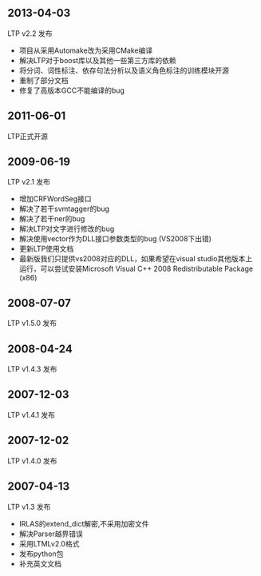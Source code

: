 2013-04-03
----------
LTP v2.2 发布
* 项目从采用Automake改为采用CMake编译
* 解决LTP对于boost库以及其他一些第三方库的依赖
* 将分词、词性标注、依存句法分析以及语义角色标注的训练模块开源
* 重制了部分文档
* 修复了高版本GCC不能编译的bug

2011-06-01
----------
LTP正式开源

2009-06-19
----------
LTP v2.1 发布

* 增加CRFWordSeg接口
* 解决了若干svmtagger的bug
* 解决了若干ner的bug
* 解决LTP对文字进行修改的bug
* 解决使用vector作为DLL接口参数类型的bug (VS2008下出错)
* 更新LTP使用文档
* 最新版我们只提供vs2008对应的DLL，如果希望在visual studio其他版本上运行，可以尝试安装Microsoft Visual C++ 2008 Redistributable Package (x86)

2008-07-07
----------
LTP v1.5.0 发布

2008-04-24
----------
LTP v1.4.3 发布

2007-12-03
----------
LTP v1.4.1 发布

2007-12-02
----------
LTP v1.4.0 发布

2007-04-13
----------
LTP v1.3 发布

* IRLAS的extend_dict解密,不采用加密文件
* 解决Parser越界错误
* 采用LTMLv2.0格式
* 发布python包
* 补充英文文档

